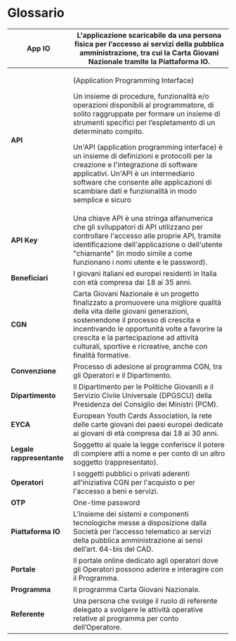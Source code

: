 # Glossario

| **App IO**                | L'applicazione scaricabile da una persona fisica per l’accesso ai servizi della pubblica amministrazione, tra cui la Carta Giovani Nazionale tramite la Piattaforma IO.                                                                                                                                                                                                                                                                                                                                                                 |
| ------------------------- | --------------------------------------------------------------------------------------------------------------------------------------------------------------------------------------------------------------------------------------------------------------------------------------------------------------------------------------------------------------------------------------------------------------------------------------------------------------------------------------------------------------------------------------- |
| **API**                   | <p>(Application Programming Interface)</p><p>Un insieme di procedure, funzionalità e/o operazioni disponibili al programmatore, di solito raggruppate per formare un insieme di strumenti specifici per l’espletamento di un determinato compito.</p><p>Un'API (application programming interface) è un insieme di definizioni e protocolli per la creazione e l'integrazione di software applicativi. Un'API è un intermediario software che consente alle applicazioni di scambiare dati e funzionalità in modo semplice e sicuro</p> |
| **API Key**               | Una chiave API è una stringa alfanumerica che gli sviluppatori di API utilizzano per controllare l'accesso alle proprie API, tramite identificazione dell'applicazione o dell'utente "chiamante" (in modo simile a come funzionano i nomi utente e le password).                                                                                                                                                                                                                                                                        |
| **Beneficiari**           | I giovani italiani ed europei residenti in Italia con età compresa dai 18 ai 35 anni.                                                                                                                                                                                                                                                                                                                                                                                                                                                   |
| **CGN**                   | Carta Giovani Nazionale è un progetto finalizzato a promuovere una migliore qualità della vita delle giovani generazioni, sostenendone il processo di crescita e incentivando le opportunità volte a favorire la crescita e la partecipazione ad attività culturali, sportive e ricreative, anche con finalità formative.                                                                                                                                                                                                               |
| **Convenzione**           | Processo di adesione al programma CGN, tra gli Operatori e il Dipartimento.                                                                                                                                                                                                                                                                                                                                                                                                                                                             |
| **Dipartimento**          | Il Dipartimento per le Politiche Giovanili e il Servizio Civile Universale (DPGSCU) della Presidenza del Consiglio dei Ministri (PCM).                                                                                                                                                                                                                                                                                                                                                                                                  |
| **EYCA**                  | European Youth Cards Association, la rete delle carte giovani dei paesi europei dedicate ai giovani di età compresa dai 18 ai 30 anni.                                                                                                                                                                                                                                                                                                                                                                                                  |
| **Legale rappresentante** | Soggetto al quale la legge conferisce il potere di compiere atti a nome e per conto di un altro soggetto (rappresentato).                                                                                                                                                                                                                                                                                                                                                                                                               |
| **Operatori**             | I soggetti pubblici o privati aderenti all'iniziativa CGN per l'acquisto o per l'accesso a beni e servizi.                                                                                                                                                                                                                                                                                                                                                                                                                              |
| **OTP**                   | One-time password                                                                                                                                                                                                                                                                                                                                                                                                                                                                                                                       |
| **Piattaforma IO**        | L’insieme dei sistemi e componenti tecnologiche messe a disposizione dalla Società per l’accesso telematico ai servizi della pubblica amministrazione ai sensi dell’art. 64-bis del CAD.                                                                                                                                                                                                                                                                                                                                                |
| **Portale**               | Il portale online dedicato agli operatori dove gli Operatori possono aderire e interagire con il Programma.                                                                                                                                                                                                                                                                                                                                                                                                                             |
| **Programma**             | Il programma Carta Giovani Nazionale.                                                                                                                                                                                                                                                                                                                                                                                                                                                                                                   |
| **Referente**             | Una persona che svolge il ruolo di referente delegato a svolgere le attività operative relative al programma per conto dell’Operatore.                                                                                                                                                                                                                                                                                                                                                                                                  |
